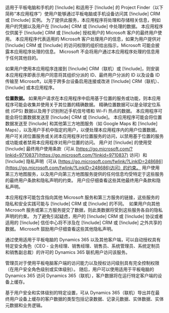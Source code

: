适用于平板电脑和手机的 [!include[](../includes/pn-dynamics-crm.md)] 和适用于 [!include[](../includes/pn-project-finder-dyn-365.md)] 的 Project Finder（以下简称“本应用程序”）使用户能够通过平板电脑或手机设备访问其 [!include[](../includes/pn-microsoft-dynamics.md)] CRM 或 [!include[](../includes/pn-dynamics-crm.md)] 实例。 为了提供此服务，本应用程序将处理和存储相关信息，例如用户的凭据以及用户在 [!include[](../includes/pn-microsoft-dynamics.md)] CRM 或 [!include[](../includes/pn-dynamics-crm.md)] 中处理的数据。 本应用程序仅供属于 [!include[](../includes/pn-microsoft-dynamics.md)] CRM 或 [!include[](../includes/pn-dynamics-crm.md)] 授权用户的 Microsoft 客户的最终用户使用。 本应用程序代表适用的 Microsoft 客户处理用户的信息，如果为用户提供对 [!include[](../includes/pn-microsoft-dynamics.md)] CRM 或 [!include[](../includes/pn-dynamics-crm.md)] 的访问权限的组织给出指示，Microsoft 可能会披露本应用程序处理的信息。 Microsoft 不会将用户通过本应用程序处理的信息用于任何其他目的。  

如果用户使用本应用程序连接到 [!include[](../includes/pn-microsoft-dynamics.md)] CRM（联机）或 [!include[](../includes/pn-crm-online.md)]，则安装本应用程序即表示用户同意将其组织分派的 ID、最终用户分派的 ID 以及设备 ID 传输至 Microsoft，以用于跨多台设备启用连接或改进 [!include[](../includes/pn-microsoft-dynamics.md)] CRM（联机）、[!include[](../includes/pn-crm-online.md)] 或本应用程序。  

**位置数据。** 如果用户请求在本应用程序中启用基于位置的服务或功能，则本应用程序可能会收集并使用关于其位置的精确数据。 精确位置数据可以是全球定位系统 (GPS) 数据以及用于识别附近手机信号塔和 Wi-Fi 热点的数据。 本应用程序可能会将位置数据发送至 [!include[](../includes/pn-microsoft-dynamics.md)] CRM 或 [!include[](../includes/pn-dynamics-crm.md)]。 本应用程序可能会将位置数据发送至 [!include[](../includes/pn-bing-maps.md)] 和其他第三方地图服务（如 Google Maps 和 [!include[](../includes/tn-apple.md)] Maps），以及用户手机中指定的用户，以便处理本应用程序内的用户位置数据。 用户可关闭位置服务或关闭本应用程序对位置服务的访问，以禁用基于位置的服务或功能或者禁用本应用程序对用户位置的访问。 用户对 [!include[](../includes/pn-bing-maps.md)] 的使用受 [!include[](../includes/pn-bing-maps.md)] 最终用户使用条款（可从 [https://go.microsoft.com/?linkid=9710837](https://go.microsoft.com/?linkid=9710837) 访问）和 [!include[](../includes/pn-bing-maps.md)] 隐私声明（可从 [https://go.microsoft.com/fwlink/?LinkID=248686](https://go.microsoft.com/fwlink/?LinkID=248686)访问）的约束。 用户使用第三方地图服务，以及用户向第三方地图服务提供的任何信息均受特定于这些服务的最终用户条款和隐私声明的约束。 用户应仔细查看这些其他最终用户条款和隐私声明。

本应用程序可能包含指向其他 Microsoft 服务和第三方服务的链接，这些服务的隐私和安全实践可能与 [!include[](../includes/pn-microsoft-dynamics.md)] CRM 或 [!include[](../includes/pn-dynamics-crm.md)] 的不同。  如果用户向其他 Microsoft 服务或第三方服务提交了数据，则此类数据将受到这些服务各自的隐私声明的约束。 为了避免引起疑虑，用户的 [!include[](../includes/pn-microsoft-dynamics.md)] CRM 或 [!include[](../includes/pn-dynamics-crm.md)] 协议或者适用的 [!include[](../includes/pn-microsoft-dynamics.md)] 信任中心将不涉及在 [!include[](../includes/pn-microsoft-dynamics.md)] CRM 或 [!include[](../includes/pn-dynamics-crm.md)] 之外共享的数据。 Microsoft 鼓励用户仔细查看这些其他隐私声明。

通过使用适用于平板电脑的 Dynamics 365 以及其他客户端，可以自动授权具有特定安全角色（CEO - 业务经理、销售经理、销售员、系统管理员、系统定制员和销售副总裁）的许可的 Dynamics 365 联机用户访问该服务。  
  
管理员对于使用平板电脑客户端的访问能力以及授权访问级别具有完全控制权限（在用户安全角色级别或实体级别）。 随后，用户可以使用适用于平板电脑的 Dynamics 365 访问 Dynamics 365（联机），客户数据将在运行特定客户端的设备上缓存。  
  
基于用户安全和实体级别的特定设置，可从 Dynamics 365（联机）导出并在最终用户设备上缓存的客户数据的类型包括记录数据、记录元数据、实体数据、实体元数据和业务逻辑。